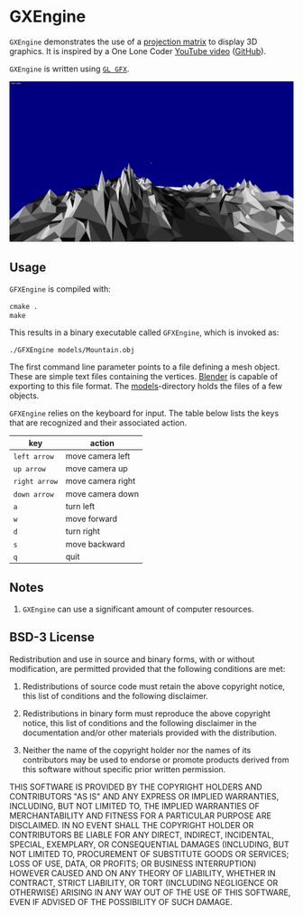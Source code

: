 # GXEngine

`GXEngine` demonstrates the use of a  [projection matrix](https://en.wikipedia.org/wiki/Projection_matrix) to display 3D graphics. It is inspired by a One Lone Coder [YouTube video](https://youtu.be/nBzCS-Y0FcY) ([GitHub](https://github.com/OneLoneCoder/videos/blob/master/OneLoneCoder_olcEngine3D_Part4.cpp)).

`GXEngine` is written using [`GL GFX`](../README.md).

![GFXEngine in Action](GFXEngine.png "GFXEngine in Action")

## Usage

`GFXEngine` is compiled with:

```shell
cmake .
make
```

This results in a binary executable called `GFXEngine`, which is invoked as:

```shell
./GFXEngine models/Mountain.obj
```

The first command line parameter points to a file defining a mesh object. These are simple text files containing the vertices. [Blender](https://www.blender.org) is capable of exporting to this file format. The [models](models/)-directory holds the files of a few objects.

`GFXEngine` relies on the keyboard for input. The table below lists the keys that are recognized and their associated action.

|key|action|
----|-----
|`left arrow`|move camera left|
|`up arrow`|move camera up|
|`right arrow`|move camera right|
|`down arrow`|move camera down|
|`a`|turn left|
|`w`|move forward|
|`d`|turn right|
|`s`|move backward|
|`q`|quit|

## Notes

1. `GXEngine` can use a significant amount of computer resources.

## BSD-3 License

Redistribution and use in source and binary forms, with or without modification, are permitted provided that the following conditions are met:

1. Redistributions of source code must retain the above copyright notice, this list of conditions and the following disclaimer.

2. Redistributions in binary form must reproduce the above copyright notice, this list of conditions and the following disclaimer in the documentation and/or other materials provided with the distribution.

3. Neither the name of the copyright holder nor the names of its contributors may be used to endorse or promote products derived from this software without specific prior written permission.

THIS SOFTWARE IS PROVIDED BY THE COPYRIGHT HOLDERS AND CONTRIBUTORS "AS IS" AND ANY EXPRESS OR IMPLIED WARRANTIES, INCLUDING, BUT NOT LIMITED TO, THE IMPLIED WARRANTIES OF MERCHANTABILITY AND FITNESS FOR A PARTICULAR PURPOSE ARE DISCLAIMED. IN NO EVENT SHALL THE COPYRIGHT HOLDER OR CONTRIBUTORS BE LIABLE FOR ANY DIRECT, INDIRECT, INCIDENTAL, SPECIAL, EXEMPLARY, OR CONSEQUENTIAL DAMAGES (INCLUDING, BUT NOT LIMITED TO, PROCUREMENT OF SUBSTITUTE GOODS OR SERVICES; LOSS OF USE, DATA, OR PROFITS; OR BUSINESS INTERRUPTION) HOWEVER CAUSED AND ON ANY THEORY OF LIABILITY, WHETHER IN CONTRACT, STRICT LIABILITY, OR TORT (INCLUDING NEGLIGENCE OR OTHERWISE) ARISING IN ANY WAY OUT OF THE USE OF THIS SOFTWARE, EVEN IF ADVISED OF THE POSSIBILITY OF SUCH DAMAGE.
